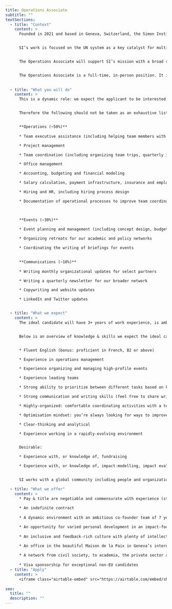 ```yaml
---
title: Operations Associate
subtitle: ""
textSections:
  - title: "Context"
    content: >
      Founded in 2021 and based in Geneva, Switzerland, the Simon Institute for Longterm Governance (SI) works to support the governance of emerging technologies and existential risks, building on Herbert Simon's vision of future-proof policymaking processes. Operating at the interface of science and policy, SI synthesizes research and connects thought leaders to decision-makers. 


      SI’s work is focused on the UN system as a key catalyst for multilateral cooperation, which is necessary for humanity to flourish sustainably. Being embedded in international Geneva and the wider Swiss foreign policy community, SI supports Switzerland in its role as the global hub driving a scientific multilateralism focused on furthering universal values.


      The Operations Associate will support SI’s mission with a broad range of activities. As SI grows, it will be increasingly important for us to put in place operational processes that allow us to expand sustainably and that enhance the team’s productivity and wellbeing. Similarly, putting on well-planned events and communicating our activities will be increasingly important for us to fulfill our goals.


      The Operations Associate is a full-time, in-person position. It is one of 3-4 roles that we expect to hire for until the end of 2022. As such, it will play a key role in defining the organization’s culture and processes as we grow.
      
      
  - title: "What you will do"
    content: >
      This is a dynamic role: we expect the applicant to be interested in taking the initiative in continually identifying new things that SI should be doing, and we’re excited to hear new ideas.


      Therefore the following should not be taken as an exhaustive list, but should instead give a good idea of the role’s core responsibilities:


      **Operations (~50%)**
      
      * Team executive assistance (including helping team members with productivity processes, organizing travels and appointments, and assisting with emails)

      * Project management

      * Team coordination (including organizing team trips, quarterly internal team retreats and weekly coordination meetings) 

      * Office management

      * Accounting, budgeting and financial modeling

      * Salary calculation, payment infrastructure, insurance and employee benefits

      * Hiring and HR, including hiring process design

      * Documentation of operational processes to improve team coordination and productivity

      

      **Events (~30%)**
      
      * Event planning and management (including concept design, budgeting, location and food search, developing contingency plans, and partnership-building with local & international events partners)

      * Organizing retreats for our academic and policy networks

      * Coordinating the writing of briefings for events
      

      **Communications (~10%)**
      
      * Writing monthly organizational updates for select partners

      * Writing a quarterly newsletter for our broader network

      * Copywriting and website updates

      * LinkedIn and Twitter updates


  - title: "What we expect"
    content: >
      The ideal candidate will have 3+ years of work experience, is ambitious and eager to learn and develop themselves. You will have to be willing to move to Geneva, as we do not yet have the capacity for continuous remote work. We expect you to be motivated to stay for at least 3 years while we grow into a mature organization. As SI is young, you will have to show initiative, and demonstrate transparency and good communication to resolve conflicts and differences of opinion. We value the perspectives that come from operations, events and communications work and we expect the applicant to actively contribute to SI’s strategy, and eventually grow their own team.


      Below is an overview of knowledge & skills we expect the ideal candidate to have. These aren’t necessary conditions. As this is our first hiring round, we are not highly confident in our ability to predict the profile of the perfect candidate. We encourage anyone who can handle the responsibilities outlined above to apply. If you’re on the fence about whether you’re a good fit, we think you should apply! 


      * Fluent English (bonus: proficient in French, B2 or above)

      * Experience in operations management

      * Experience organizing and managing high-profile events

      * Experience leading teams

      * Strong ability to prioritize between different tasks based on knowledge of organizational strategy

      * Strong communication and writing skills (feel free to share writing samples)

      * Highly-organized: comfortable coordinating activities with a team using task management software

      * Optimisation mindset: you’re always looking for ways to improve processes

      * Clear-thinking and analytical

      * Experience working in a rapidly-evolving environment


      Desirable:

      * Experience with, or knowledge of, fundraising

      * Experience with, or knowledge of, impact-modelling, impact evaluation and red-teaming


      SI works with a global community including people and organizations across the world. We are committed to fostering a culture of inclusion, and we encourage individuals with diverse backgrounds and experience to apply. We particularly encourage applications from women, citizens of low- and middle-income countries, gender minorities and people of color who are excited about contributing to our mission.

  - title: "What we offer"
    content: >
      * Pay & title are negotiable and commensurate with experience (starting at CHF 80’000-100’000/year)
      
      * An indefinite contract
      
      * A dynamic environment with an ambitious co-founder team of 7 years

      * An opportunity for varied personal development in an impact-focused organization
      
      * An inclusive and feedback-rich culture with plenty of intellectual stimulation

      * An office in the beautiful Maison de la Paix in Geneva’s international district
      
      * A network from civil society, to academia, the private sector and governments
      
      * Visa sponsorship for exceptional non-EU candidates
  - title: "Apply"
    content: >
      <iframe class="airtable-embed" src="https://airtable.com/embed/shrmrPRmaSylt2ljL?backgroundColor=green" frameborder="0" onmousewheel="" width="100%" height="533" style="background: transparent; border: 1px solid #ccc;"></iframe>
    
seo:
  title: ""
  description: ""
---
```


